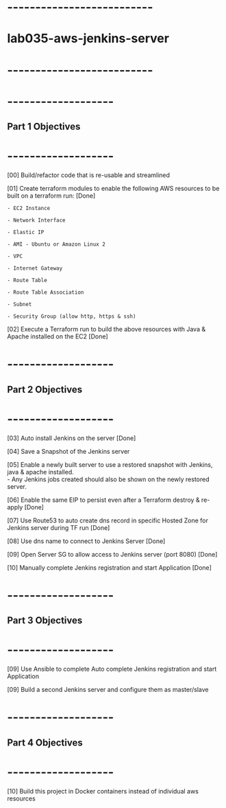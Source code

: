 # --------------------------
# lab035-aws-jenkins-server
# --------------------------


# -------------------
## Part 1 Objectives
# -------------------
[00] Build/refactor code that is re-usable and streamlined

[01] Create terraform modules to enable the following AWS resources to be built on a terraform run: [Done]

    - EC2 Instance 

    - Network Interface 

    - Elastic IP 

    - AMI - Ubuntu or Amazon Linux 2 

    - VPC 

    - Internet Gateway

    - Route Table

    - Route Table Association

    - Subnet

    - Security Group (allow http, https & ssh)

[02] Execute a Terraform run to build the above resources with Java & Apache installed on the EC2 [Done]



# -------------------
## Part 2 Objectives
# -------------------

[03] Auto install Jenkins on the server [Done]

[04] Save a Snapshot of the Jenkins server

[05] Enable a newly built server to use a restored snapshot with Jenkins, java & apache installed.  
        - Any Jenkins jobs created should also be shown on the newly restored server.

[06] Enable the same EIP to persist even after a Terraform destroy & re-apply [Done]

[07] Use Route53 to auto create dns record in specific Hosted Zone for Jenkins server during TF run [Done]

[08] Use dns name to connect to Jenkins Server [Done]

[09] Open Server SG to allow access to Jenkins server (port 8080) [Done]

[10] Manually complete Jenkins registration and start Application [Done]



# -------------------
## Part 3 Objectives
# -------------------

[09] Use Ansible to complete Auto complete Jenkins registration and start Application

[09] Build a second Jenkins server and configure them as master/slave


# -------------------
## Part 4 Objectives
# -------------------

[10] Build this project in Docker containers instead of individual aws resources


